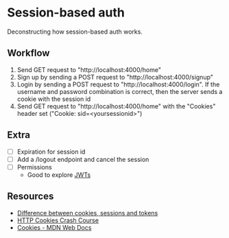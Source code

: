 # Session-based auth

Deconstructing how session-based auth works.

## Workflow

1. Send GET request to "http://localhost:4000/home"
1. Sign up by sending a POST request to "http://localhost:4000/signup"
1. Login by sending a POST request to "http://localhost:4000/login". If the
   username and password combination is correct, then the server sends a cookie
   with the session id
1. Send GET request to "http://localhost:4000/home" with the "Cookies" header
   set ("Cookie: sid=\<yoursessionid\>")

## Extra

- [ ] Expiration for session id
- [ ] Add a /logout endpoint and cancel the session
- [ ] Permissions
  - Good to explore [JWTs](https://jwt.io/introduction)

## Resources

- [Difference between cookies, sessions and tokens](https://youtu.be/GhrvZ5nUWNg)
- [HTTP Cookies Crash Course](https://youtu.be/sovAIX4doOE)
- [Cookies - MDN Web Docs](https://developer.mozilla.org/en-US/docs/Web/HTTP/Cookies)
